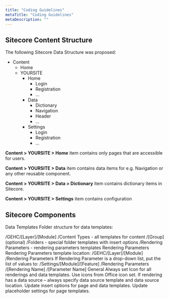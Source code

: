 ```yaml
---
title: "Coding Guidelines"
metaTitle: "Coding Guidelines"
metaDescription: ""
---
```


## Sitecore Content Structure

The following Sitecore Data Structure was proposed: 

* Content
  * Home
  * YOURSITE
    * Home
      * Login
      * Registration
      * ...
    * Data
      * Dictionary
      * Navigation
      * Header
      * ...
    * Settings
      * Login
      * Registration
      * ...

**Content > YOURSITE > Home** item contains only pages that are accessible for users.

**Content > YOURSITE > Data** item contains data items for e.g. Navigation or any other reusable component.

**Content > YOURSITE > Data > Dictionary** item contains dictionary items in Sitecore.

**Content > YOURSITE > Settings** item contains configuration 

## Sitecore Components
Data Templates
Folder structure for data templates:

/GEHC/[Layer]/[Module]
/Content Types - all templates for content
/[Group] (optional)
/Folders - special folder templates with insert options
/Rendering Parameters - rendering parameters templates
Rendering Parameters
Rendering Parameters template location:
/GEHC/[Layer]/[Module]
/Rendering Parameters
If Rendering Parameter is a drop-down list, put the list of values to:
/Settings/[Module]/[Feature]
/Rendering Parameters
/[Rendering Name]
/[Parameter Name]
General
Always set Icon for all renderings and data templates. Use icons from Office icon set.
If rendering has a data source – always specify data source template and data source location.
Update insert options for page and data templates.
Update placeholder settings for page templates.